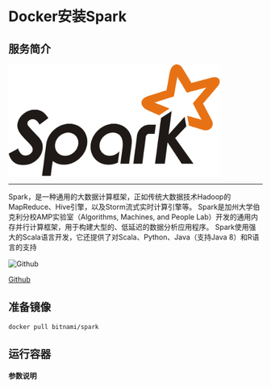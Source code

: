 # **Docker安装Spark** #
## 服务简介 ##

<img src="./../images/spark.png" width = "420" alt="Github" align=center />

* * *

Spark，是一种通用的大数据计算框架，正如传统大数据技术Hadoop的MapReduce、Hive引擎，以及Storm流式实时计算引擎等。
Spark是加州大学伯克利分校AMP实验室（Algorithms, Machines, and People Lab）开发的通用内存并行计算框架，用于构建大型的、低延迟的数据分析应用程序。
Spark使用强大的Scala语言开发，它还提供了对Scala、Python、Java（支持Java 8）和R语言的支持


 <img src="https://github.com/favicon.ico" width = "20" alt="Github" align=center />
 
[ Github ](https://github.com/apache/spark)
## 准备镜像 ##
    docker pull bitnami/spark
    
## 运行容器 ##
#### 参数说明 ####